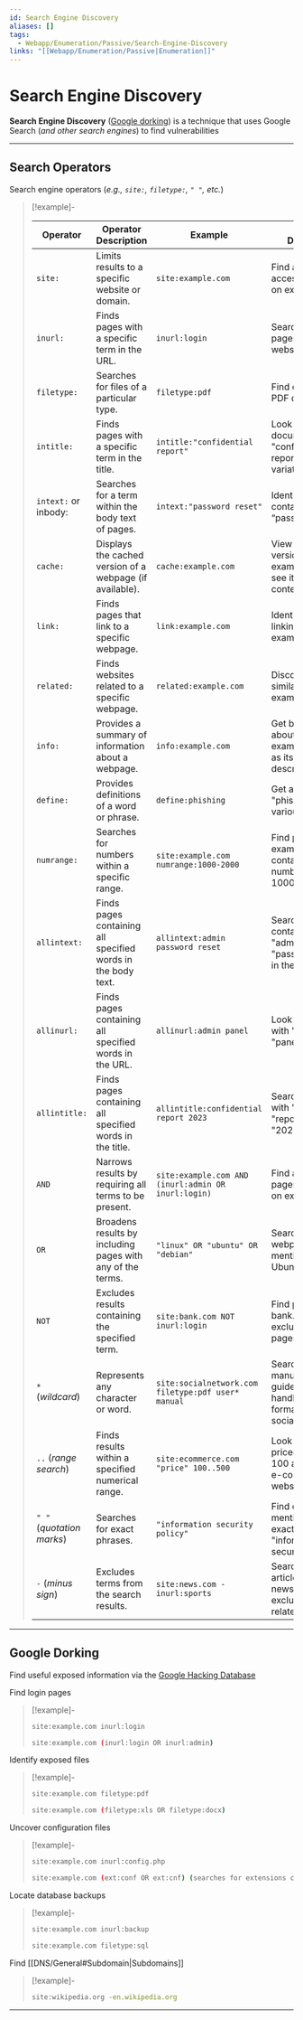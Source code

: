 ```yaml
---
id: Search Engine Discovery
aliases: []
tags:
  - Webapp/Enumeration/Passive/Search-Engine-Discovery
links: "[[Webapp/Enumeration/Passive|Enumeration]]"
---
```


# Search Engine Discovery

**Search Engine Discovery** ([Google dorking](https://en.wikipedia.org/wiki/Google_hacking))
is a technique that uses Google Search (*and other search engines*)
to find vulnerabilities

___

<!-- Search Operators {{{-->
## Search Operators

Search engine operators (*e.g., `site:`, `filetype:`, `" "`, etc.*)

> [!example]-
>
> | Operator | Operator Description | Example | Example Description
> | --- | --- | --- | --- |
> | `site:` | Limits results to a specific website or domain. | `site:example.com` | Find all publicly accessible pages on example.com. |
> | `inurl:` | Finds pages with a specific term in the URL. | `inurl:login` | Search for login pages on any website. |
> | `filetype:` | Searches for files of a particular type. | `filetype:pdf` | Find downloadable PDF documents. |
> | `intitle:` | Finds pages with a specific term in the title. | `intitle:"confidential report"` | Look for documents titled "confidential report" or similar variations. |
> | `intext:` or inbody: | Searches for a term within the body text of pages. | `intext:"password reset"` | Identify webpages containing the term “password reset”. |
> | `cache:` | Displays the cached version of a webpage (if available). | `cache:example.com` | View the cached version of example.com to see its previous content. |
> | `link:` | Finds pages that link to a specific webpage. | `link:example.com` | Identify websites linking to example.com. |
> | `related:` | Finds websites related to a specific webpage. | `related:example.com` | Discover websites similar to example.com. |
> | `info:` | Provides a summary of information about a webpage. | `info:example.com` | Get basic details about example.com, such as its title and description. |
> | `define:` | Provides definitions of a word or phrase. | `define:phishing` | Get a definition of "phishing" from various sources. |
> | `numrange:` | Searches for numbers within a specific range. | `site:example.com numrange:1000-2000` | Find pages on example.com containing numbers between 1000 and 2000. |
> | `allintext:` | Finds pages containing all specified words in the body text. | `allintext:admin password reset` | Search for pages containing both "admin" and "password reset" in the body text. |
> | `allinurl:` | Finds pages containing all specified words in the URL. | `allinurl:admin panel` | Look for pages with "admin" and "panel" in the URL. |
> | `allintitle:` | Finds pages containing all specified words in the title. | `allintitle:confidential report 2023` | Search for pages with "confidential," "report," and "2023" in the title. |
> | `AND` | Narrows results by requiring all terms to be present. | `site:example.com AND (inurl:admin OR inurl:login)` | Find admin or login pages specifically on example.com. |
> | `OR` | Broadens results by including pages with any of the terms. | `"linux" OR "ubuntu" OR "debian"` | Search for webpages mentioning Linux, Ubuntu, or Debian. |
> | `NOT` | Excludes results containing the specified term. | `site:bank.com NOT inurl:login` | Find pages on bank.com excluding login pages. |
> | `*` (*wildcard*) | Represents any character or word. | `site:socialnetwork.com filetype:pdf user* manual` | Search for user manuals (user guide, user handbook) in PDF format on socialnetwork.com. |
> | `..` (*range search*) | Finds results within a specified numerical range. | `site:ecommerce.com "price" 100..500` | Look for products priced between 100 and 500 on an e-commerce website. |
> | `" "` (*quotation marks*) | Searches for exact phrases. | `"information security policy"` | Find documents mentioning the exact phrase "information security policy". |
> | `-` (*minus sign*) | Excludes terms from the search results. | `site:news.com -inurl:sports` | Search for news articles on news.com excluding sports-related content. |

___
<!-- }}} -->

<!-- Google Dorking {{{-->
## Google Dorking

Find useful exposed information via the [Google Hacking Database](https://www.exploit-db.com/google-hacking-database)

Find login pages

> [!example]-
>
> ```sh
> site:example.com inurl:login
> ```
> ```sh
> site:example.com (inurl:login OR inurl:admin)
> ```

Identify exposed files

> [!example]-
>
> ```sh
> site:example.com filetype:pdf
> ```
> ```sh
> site:example.com (filetype:xls OR filetype:docx)
> ```

Uncover configuration files

> [!example]-
>
> ```sh
> site:example.com inurl:config.php
> ```
> ```sh
> site:example.com (ext:conf OR ext:cnf) (searches for extensions commonly used for configuration files)
> ```

Locate database backups

> [!example]-
>
> ```sh
> site:example.com inurl:backup
> ```
> ```sh
> site:example.com filetype:sql
> ```

Find [[DNS/General#Subdomain|Subdomains]]

> [!example]-
>
> ```sh
> site:wikipedia.org -en.wikipedia.org
> ```
___
<!-- }}} -->
